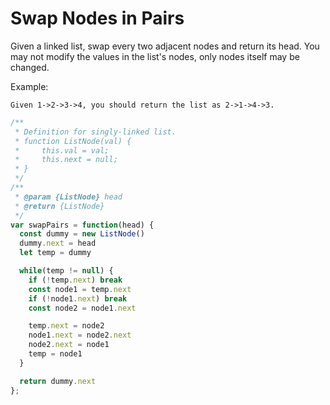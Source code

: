 # Swap Nodes in Pairs

Given a linked list, swap every two adjacent nodes and return its head.
You may not modify the values in the list's nodes, only nodes itself may be changed.

Example:

    Given 1->2->3->4, you should return the list as 2->1->4->3.


```JavaScript
/**
 * Definition for singly-linked list.
 * function ListNode(val) {
 *     this.val = val;
 *     this.next = null;
 * }
 */
/**
 * @param {ListNode} head
 * @return {ListNode}
 */
var swapPairs = function(head) {
  const dummy = new ListNode()
  dummy.next = head
  let temp = dummy

  while(temp != null) {
    if (!temp.next) break
    const node1 = temp.next
    if (!node1.next) break
    const node2 = node1.next

    temp.next = node2
    node1.next = node2.next
    node2.next = node1
    temp = node1
  }

  return dummy.next
};
```